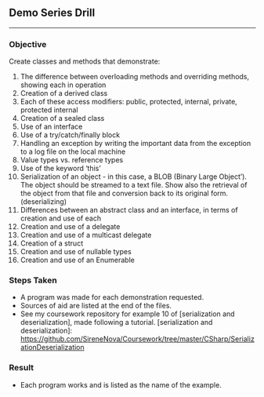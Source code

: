 ## Demo Series Drill
___
### Objective

Create classes and methods that demonstrate:

1. The difference between overloading methods and overriding methods, showing each in operation
2. Creation of a derived class
3. Each of these access modifiers: public, protected, internal, private, protected internal
4. Creation of a sealed class
5. Use of an interface
6. Use of a try/catch/finally block
7. Handling an exception by writing the important data from the exception to a log file on the local machine
8. Value types vs. reference types
9. Use of the keyword ‘this’
10. Serialization of an object - in this case, a BLOB (Binary Large Object’). The object should be streamed to a text file. 
Show also the retrieval of the object from that file and conversion back to its original form. (deserializing)
11. Differences between an abstract class and an interface, in terms of creation and use of each
12. Creation and use of a delegate
13. Creation and use of a multicast delegate
14. Creation of a struct
15. Creation and use of nullable types
16. Creation and use of an Enumerable

### Steps Taken
* A program was made for each demonstration requested.
* Sources of aid are listed at the end of the files. 
* See my coursework repository for example 10 of [serialization and deserialization], made following a tutorial.
[serialization and deserialization]: https://github.com/SireneNova/Coursework/tree/master/CSharp/SerializationDeserialization

### Result
* Each program works and is listed as the name of the example.
